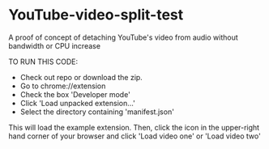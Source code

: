 # YouTube-video-split-test
A proof of concept of detaching YouTube's video from audio without bandwidth or CPU increase

TO RUN THIS CODE:

- Check out repo or download the zip.
- Go to chrome://extension
- Check the box 'Developer mode'
- Click 'Load unpacked extension...'
- Select the directory containing 'manifest.json'

This will load the example extension. Then, click the icon in the upper-right hand corner of your browser and click 'Load video one' or 'Load video two'
